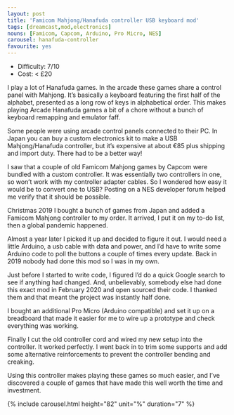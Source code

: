 ```yaml
---
layout: post
title: 'Famicom Mahjong/Hanafuda controller USB keyboard mod'
tags: [dreamcast,mod,electronics]
nouns: [Famicom, Capcom, Arduino, Pro Micro, NES]
carousel: hanafuda-controller
favourite: yes
---
```


- Difficulty: 7/10
- Cost: < £20

I play a lot of Hanafuda games. In the arcade these games share a control panel with Mahjong. It’s basically a keyboard featuring the first half of the alphabet, presented as a long row of keys in alphabetical order. This makes playing Arcade Hanafuda games a bit of a chore without a bunch of keyboard remapping and emulator faff.

Some people were using arcade control panels connected to their PC. In Japan you can buy a custom electronics kit to make a USB Mahjong/Hanafuda controller, but it’s expensive at about €85 plus shipping and import duty. There had to be a better way!

I saw that a couple of old Famicom Mahjong games by Capcom were bundled with a custom controller. It was essentially two controllers in one, so won’t work with my controller adapter cables. So I wondered how easy it would be to convert one to USB? Posting on a NES developer forum helped me verify that it should be possible.

Christmas 2019 I bought a bunch of games from Japan and added a Famicom Mahjong controller to my order. It arrived, I put it on my to-do list, then a global pandemic happened.

Almost a year later I picked it up and decided to figure it out. I would need a little Arduino, a usb cable with data and power, and I’d have to write some Arduino code to poll the buttons a couple of times every update. Back in 2019 nobody had done this mod so I was in my own.

Just before I started to write code, I figured I’d do a quick Google search to see if anything had changed. And, unbelievably, somebody else had done this exact mod in February 2020 and open sourced their code. I thanked them and that meant the project was instantly half done.

I bought an additional Pro Micro (Arduino compatible) and set it up on a breadboard that made it easier for me to wire up a prototype and check everything was working.

Finally I cut the old controller cord and wired my new setup into the controller. It worked perfectly. I went back in to trim some supports and add some alternative reinforcements to prevent the controller bending and creaking.

Using this controller makes playing these games so much easier, and I’ve discovered a couple of games that have made this well worth the time and investment.

{% include carousel.html height="82" unit="%" duration="7" %}
